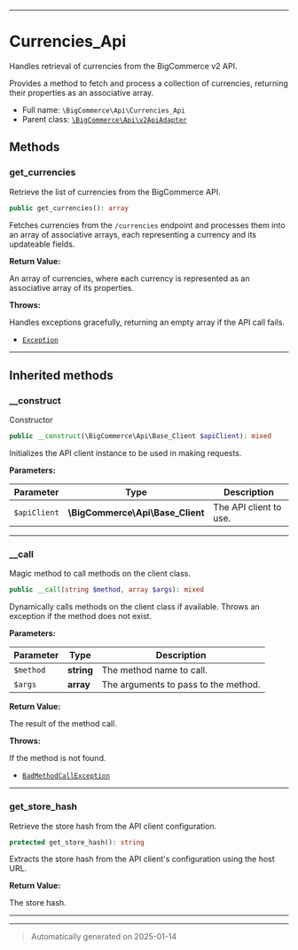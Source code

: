 ***

# Currencies_Api

Handles retrieval of currencies from the BigCommerce v2 API.

Provides a method to fetch and process a collection of currencies,
returning their properties as an associative array.

* Full name: `\BigCommerce\Api\Currencies_Api`
* Parent class: [`\BigCommerce\Api\v2ApiAdapter`](./classes/BigCommerce/Api/v2ApiAdapter.md)




## Methods


### get_currencies

Retrieve the list of currencies from the BigCommerce API.

```php
public get_currencies(): array
```

Fetches currencies from the `/currencies` endpoint and processes
them into an array of associative arrays, each representing a currency
and its updateable fields.







**Return Value:**

An array of currencies, where each currency is represented
as an associative array of its properties.



**Throws:**
<p>Handles exceptions gracefully, returning an empty array
if the API call fails.</p>

- [`Exception`](./classes/Exception.md)



***


## Inherited methods


### __construct

Constructor

```php
public __construct(\BigCommerce\Api\Base_Client $apiClient): mixed
```

Initializes the API client instance to be used in making requests.






**Parameters:**

| Parameter | Type | Description |
|-----------|------|-------------|
| `$apiClient` | **\BigCommerce\Api\Base_Client** | The API client to use. |





***

### __call

Magic method to call methods on the client class.

```php
public __call(string $method, array $args): mixed
```

Dynamically calls methods on the client class if available. Throws an exception if the method does not exist.






**Parameters:**

| Parameter | Type | Description |
|-----------|------|-------------|
| `$method` | **string** | The method name to call. |
| `$args` | **array** | The arguments to pass to the method. |


**Return Value:**

The result of the method call.



**Throws:**
<p>If the method is not found.</p>

- [`BadMethodCallException`](./classes/BadMethodCallException.md)



***

### get_store_hash

Retrieve the store hash from the API client configuration.

```php
protected get_store_hash(): string
```

Extracts the store hash from the API client's configuration using the host URL.







**Return Value:**

The store hash.




***


***
> Automatically generated on 2025-01-14
